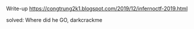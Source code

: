 Write-up https://congtrung2k1.blogspot.com/2019/12/infernoctf-2019.html

solved: 
  Where did he GO,
  darkcrackme
